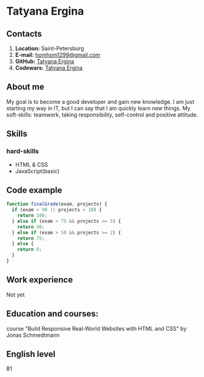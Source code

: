 # Tatyana Ergina

## Contacts

1.  **Location:** Saint-Petersburg
2.  **E-mail:** homhom1299@gmail.com
3.  **GitHub:** [Tatyana Ergina](https://github.com/ta-gin)
4.  **Codewars:** [Tatyana Ergina](https://www.codewars.com/users/tat969)

## About me

My goal is to become a good developer and gain new knowledge. I am just starting my way in IT,
but I can say that I am quickly learn new things. My soft-skills: teamwork, taking responsibility, self-control and positive attitude.

## Skills

### hard-skills

- HTML & CSS
- JavaScript(basic)

## Code example

```javascript
function finalGrade(exam, projects) {
  if (exam > 90 || projects > 10) {
    return 100;
  } else if (exam > 75 && projects >= 5) {
    return 90;
  } else if (exam > 50 && projects >= 2) {
    return 75;
  } else {
    return 0;
  }
}
```

## Work experience

Not yet

## Education and courses:

course "Build Responsive Real-World Websites with HTML and CSS" by Jonas Schmedtmann

## English level

B1
